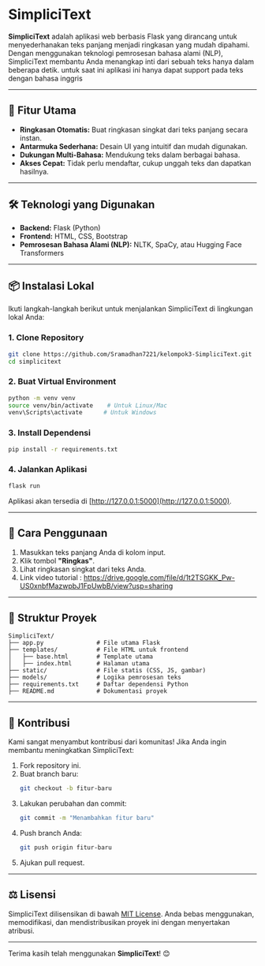 # SimpliciText

**SimpliciText** adalah aplikasi web berbasis Flask yang dirancang untuk menyederhanakan teks panjang menjadi ringkasan yang mudah dipahami. Dengan menggunakan teknologi pemrosesan bahasa alami (NLP), SimpliciText membantu Anda menangkap inti dari sebuah teks hanya dalam beberapa detik. untuk saat ini aplikasi ini hanya dapat support pada teks dengan bahasa inggris

---

## 🎯 **Fitur Utama**

- **Ringkasan Otomatis:** Buat ringkasan singkat dari teks panjang secara instan.
- **Antarmuka Sederhana:** Desain UI yang intuitif dan mudah digunakan.
- **Dukungan Multi-Bahasa:** Mendukung teks dalam berbagai bahasa.
- **Akses Cepat:** Tidak perlu mendaftar, cukup unggah teks dan dapatkan hasilnya.

---

## 🛠️ **Teknologi yang Digunakan**

- **Backend:** Flask (Python)
- **Frontend:** HTML, CSS, Bootstrap
- **Pemrosesan Bahasa Alami (NLP):** NLTK, SpaCy, atau Hugging Face Transformers

---

## 📦 **Instalasi Lokal**

Ikuti langkah-langkah berikut untuk menjalankan SimpliciText di lingkungan lokal Anda:

### 1. Clone Repository
```bash
git clone https://github.com/Sramadhan7221/kelompok3-SimpliciText.git
cd simplicitext
```

### 2. Buat Virtual Environment
```bash
python -m venv venv
source venv/bin/activate    # Untuk Linux/Mac
venv\Scripts\activate      # Untuk Windows
```

### 3. Install Dependensi
```bash
pip install -r requirements.txt
```

### 4. Jalankan Aplikasi
```bash
flask run
```
Aplikasi akan tersedia di [http://127.0.0.1:5000](http://127.0.0.1:5000).

---

## 🚀 **Cara Penggunaan**

1. Masukkan teks panjang Anda di kolom input.
2. Klik tombol **"Ringkas"**.
3. Lihat ringkasan singkat dari teks Anda.
4. Link video tutorial : https://drive.google.com/file/d/1t2TSGKK_Pw-US0xnbfMazwpbJ1FpUwbB/view?usp=sharing

---

## 📂 **Struktur Proyek**

```
SimpliciText/
├── app.py               # File utama Flask
├── templates/           # File HTML untuk frontend
│   ├── base.html        # Template utama
│   ├── index.html       # Halaman utama
├── static/              # File statis (CSS, JS, gambar)
├── models/              # Logika pemrosesan teks
├── requirements.txt     # Daftar dependensi Python
├── README.md            # Dokumentasi proyek
```

---

## 🧩 **Kontribusi**

Kami sangat menyambut kontribusi dari komunitas! Jika Anda ingin membantu meningkatkan SimpliciText:

1. Fork repository ini.
2. Buat branch baru:
   ```bash
   git checkout -b fitur-baru
   ```
3. Lakukan perubahan dan commit:
   ```bash
   git commit -m "Menambahkan fitur baru"
   ```
4. Push branch Anda:
   ```bash
   git push origin fitur-baru
   ```
5. Ajukan pull request.

---

## ⚖️ **Lisensi**

SimpliciText dilisensikan di bawah [MIT License](LICENSE). Anda bebas menggunakan, memodifikasi, dan mendistribusikan proyek ini dengan menyertakan atribusi.

---

Terima kasih telah menggunakan **SimpliciText**! 😊

